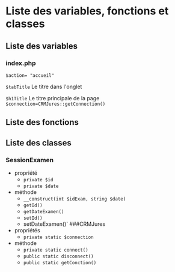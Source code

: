 # Liste des variables, fonctions et classes
## Liste des variables
### index.php
`$action= "accueil"`

`$tabTitle` Le titre dans l'onglet

`$h1Title` Le titre principale de la page
`$connection=CRMJures::getConnection()`

## Liste des fonctions

## Liste des classes
### SessionExamen
* propriété
	* `private $id`
	* `private $date`
* méthode
	* `__construct(int $idExam, string $date)`
	* `getId()`
	* `getDateExamen()`
	* `setId()`
	* setDateExamen()` 
###CRMJures
* propriétés
	* `private static $connection`
* méthode
	* `private static connect()`
	* `public static disconnect()`
	* `public static getConction()`
